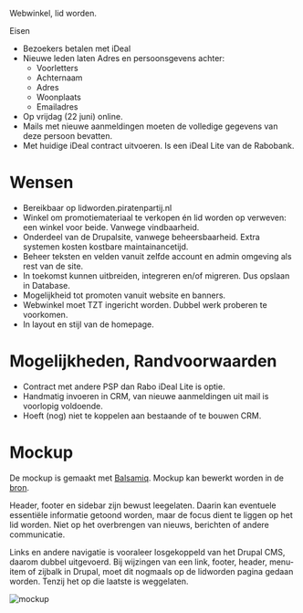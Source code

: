 Webwinkel, lid worden.

Eisen
* Bezoekers betalen met iDeal
* Nieuwe leden laten Adres en persoonsgevens achter:
  * Voorletters
  * Achternaam
  * Adres
  * Woonplaats
  * Emailadres
* Op vrijdag (22 juni) online.
* Mails met nieuwe aanmeldingen moeten de volledige gegevens van deze persoon bevatten.
* Met huidige iDeal contract uitvoeren. Is een iDeal Lite van de Rabobank.

# Wensen

* Bereikbaar op lidworden.piratenpartij.nl
* Winkel om promotiemateriaal te verkopen én lid worden op verweven: een winkel voor beide. Vanwege vindbaarheid.
* Onderdeel van de Drupalsite, vanwege beheersbaarheid. Extra systemen kosten kostbare maintainancetijd.
* Beheer teksten en velden vanuit zelfde account en admin omgeving als rest van de site.
* In toekomst kunnen uitbreiden, integreren en/of migreren. Dus opslaan in Database.
* Mogelijkheid tot promoten vanuit website en banners.
* Webwinkel moet TZT ingericht worden. Dubbel werk proberen te voorkomen.
* In layout en stijl van de homepage.

# Mogelijkheden, Randvoorwaarden

* Contract met andere PSP dan Rabo iDeal Lite is optie.
* Handmatig invoeren in CRM, van nieuwe aanmeldingen uit mail is voorlopig voldoende.
* Hoeft (nog) niet te koppelen aan bestaande of te bouwen CRM.

# Mockup
De mockup is gemaakt met [Balsamiq](http://www.balsamiq.com/). Mockup
kan bewerkt worden in de [bron](https://github.com/piratenpartij/lidworden/blob/doc/lidworden.bmml).

Header, footer en sidebar zijn bewust leegelaten. Daarin kan eventuele
essentiële informatie getoond worden, maar de focus dient te liggen op
het lid worden. Niet op het overbrengen van nieuws, berichten of andere
communicatie.

Links en andere navigatie is vooraleer losgekoppeld van het Drupal CMS,
daarom dubbel uitgevoerd. Bij wijzingen van een link, footer, header,
menu-item of zijbalk in Drupal, moet dit nogmaals op de lidworden pagina
gedaan worden. Tenzij het op die laatste is weggelaten.

![mockup](https://github.com/piratenpartij/lidworden/raw/doc/lidworden.png)
